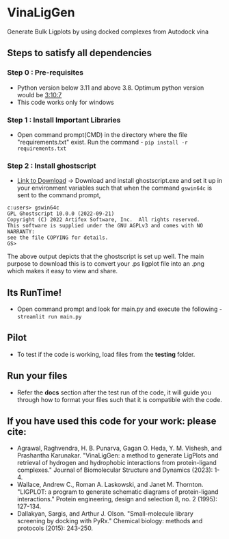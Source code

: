 # VinaLigGen
Generate Bulk Ligplots by using docked complexes from Autodock vina

## Steps to satisfy all dependencies

### Step 0 : Pre-requisites
- Python version below 3.11 and above 3.8. Optimum python version would be [3:10:7](https://www.python.org/downloads/release/python-3107/)
- This code works only for windows

### Step 1 : Install Important Libraries
- Open command prompt(CMD) in the directory where the file "requirements.txt" exist. Run the command - ```pip install -r requirements.txt```

### Step 2 : Install ghostscript
- [Link to Download](https://github.com/ArtifexSoftware/ghostpdl-downloads/releases/download/gs1000/gs1000w64.exe) -> Download and install ghostscript.exe and set it up in your environment variables such that when the command ```gswin64c``` is sent to the command prompt,
```
c:users> gswin64c
GPL Ghostscript 10.0.0 (2022-09-21)
Copyright (C) 2022 Artifex Software, Inc.  All rights reserved.
This software is supplied under the GNU AGPLv3 and comes with NO WARRANTY:
see the file COPYING for details.
GS>
```
The above output depicts that the ghostscript is set up well.
The main purpose to download this is to convert your .ps ligplot file into an .png which makes it easy to view and share.

## Its RunTime!
- Open command prompt and look for main.py and execute the following - ```streamlit run main.py```

## Pilot
- To test if the code is working, load files from the **testing** folder.

## Run your files
- Refer the **docs** section after the test run of the code, it will guide you through how to format your files such that it is compatible with the code.

## If you have used this code for your work: please cite:
- Agrawal, Raghvendra, H. B. Punarva, Gagan O. Heda, Y. M. Vishesh, and Prashantha Karunakar. "VinaLigGen: a method to generate LigPlots and retrieval of hydrogen and hydrophobic interactions from protein-ligand complexes." Journal of Biomolecular Structure and Dynamics (2023): 1-4.
- Wallace, Andrew C., Roman A. Laskowski, and Janet M. Thornton. "LIGPLOT: a program to generate schematic diagrams of protein-ligand interactions." Protein engineering, design and selection 8, no. 2 (1995): 127-134.
- Dallakyan, Sargis, and Arthur J. Olson. "Small-molecule library screening by docking with PyRx." Chemical biology: methods and protocols (2015): 243-250.
